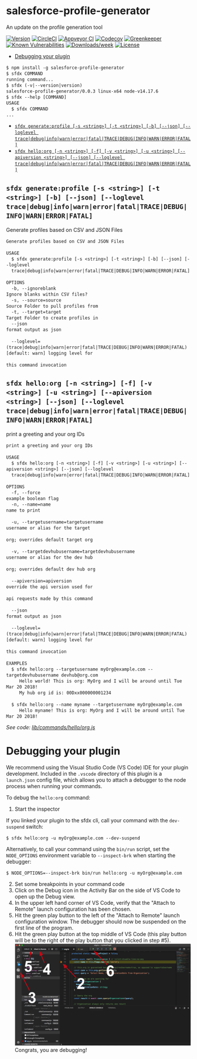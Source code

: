 salesforce-profile-generator
============================

An update on the profile generation tool

[![Version](https://img.shields.io/npm/v/salesforce-profile-generator.svg)](https://npmjs.org/package/salesforce-profile-generator)
[![CircleCI](https://circleci.com/gh/todd-teese/salesforce-profile-generator/tree/master.svg?style=shield)](https://circleci.com/gh/todd-teese/salesforce-profile-generator/tree/master)
[![Appveyor CI](https://ci.appveyor.com/api/projects/status/github/todd-teese/salesforce-profile-generator?branch=master&svg=true)](https://ci.appveyor.com/project/heroku/salesforce-profile-generator/branch/master)
[![Codecov](https://codecov.io/gh/todd-teese/salesforce-profile-generator/branch/master/graph/badge.svg)](https://codecov.io/gh/todd-teese/salesforce-profile-generator)
[![Greenkeeper](https://badges.greenkeeper.io/todd-teese/salesforce-profile-generator.svg)](https://greenkeeper.io/)
[![Known Vulnerabilities](https://snyk.io/test/github/todd-teese/salesforce-profile-generator/badge.svg)](https://snyk.io/test/github/todd-teese/salesforce-profile-generator)
[![Downloads/week](https://img.shields.io/npm/dw/salesforce-profile-generator.svg)](https://npmjs.org/package/salesforce-profile-generator)
[![License](https://img.shields.io/npm/l/salesforce-profile-generator.svg)](https://github.com/todd-teese/salesforce-profile-generator/blob/master/package.json)

<!-- toc -->
* [Debugging your plugin](#debugging-your-plugin)
<!-- tocstop -->
<!-- install -->
<!-- usage -->
```sh-session
$ npm install -g salesforce-profile-generator
$ sfdx COMMAND
running command...
$ sfdx (-v|--version|version)
salesforce-profile-generator/0.0.3 linux-x64 node-v14.17.6
$ sfdx --help [COMMAND]
USAGE
  $ sfdx COMMAND
...
```
<!-- usagestop -->
<!-- commands -->
* [`sfdx generate:profile [-s <string>] [-t <string>] [-b] [--json] [--loglevel trace|debug|info|warn|error|fatal|TRACE|DEBUG|INFO|WARN|ERROR|FATAL]`](#sfdx-generateprofile--s-string--t-string--b---json---loglevel-tracedebuginfowarnerrorfataltracedebuginfowarnerrorfatal)
* [`sfdx hello:org [-n <string>] [-f] [-v <string>] [-u <string>] [--apiversion <string>] [--json] [--loglevel trace|debug|info|warn|error|fatal|TRACE|DEBUG|INFO|WARN|ERROR|FATAL]`](#sfdx-helloorg--n-string--f--v-string--u-string---apiversion-string---json---loglevel-tracedebuginfowarnerrorfataltracedebuginfowarnerrorfatal)

## `sfdx generate:profile [-s <string>] [-t <string>] [-b] [--json] [--loglevel trace|debug|info|warn|error|fatal|TRACE|DEBUG|INFO|WARN|ERROR|FATAL]`

Generate profiles based on CSV and JSON Files

```
Generate profiles based on CSV and JSON Files

USAGE
  $ sfdx generate:profile [-s <string>] [-t <string>] [-b] [--json] [--loglevel 
  trace|debug|info|warn|error|fatal|TRACE|DEBUG|INFO|WARN|ERROR|FATAL]

OPTIONS
  -b, --ignoreblank                                                                 Ignore blanks within CSV files?
  -s, --source=source                                                               Source Folder to pull profiles from
  -t, --target=target                                                               Target Folder to create profiles in
  --json                                                                            format output as json

  --loglevel=(trace|debug|info|warn|error|fatal|TRACE|DEBUG|INFO|WARN|ERROR|FATAL)  [default: warn] logging level for
                                                                                    this command invocation
```

## `sfdx hello:org [-n <string>] [-f] [-v <string>] [-u <string>] [--apiversion <string>] [--json] [--loglevel trace|debug|info|warn|error|fatal|TRACE|DEBUG|INFO|WARN|ERROR|FATAL]`

print a greeting and your org IDs

```
print a greeting and your org IDs

USAGE
  $ sfdx hello:org [-n <string>] [-f] [-v <string>] [-u <string>] [--apiversion <string>] [--json] [--loglevel 
  trace|debug|info|warn|error|fatal|TRACE|DEBUG|INFO|WARN|ERROR|FATAL]

OPTIONS
  -f, --force                                                                       example boolean flag
  -n, --name=name                                                                   name to print

  -u, --targetusername=targetusername                                               username or alias for the target
                                                                                    org; overrides default target org

  -v, --targetdevhubusername=targetdevhubusername                                   username or alias for the dev hub
                                                                                    org; overrides default dev hub org

  --apiversion=apiversion                                                           override the api version used for
                                                                                    api requests made by this command

  --json                                                                            format output as json

  --loglevel=(trace|debug|info|warn|error|fatal|TRACE|DEBUG|INFO|WARN|ERROR|FATAL)  [default: warn] logging level for
                                                                                    this command invocation

EXAMPLES
  $ sfdx hello:org --targetusername myOrg@example.com --targetdevhubusername devhub@org.com
     Hello world! This is org: MyOrg and I will be around until Tue Mar 20 2018!
     My hub org id is: 00Dxx000000001234
  
  $ sfdx hello:org --name myname --targetusername myOrg@example.com
     Hello myname! This is org: MyOrg and I will be around until Tue Mar 20 2018!
```

_See code: [lib/commands/hello/org.js](https://github.com/todd-teese/salesforce-profile-generator/blob/v0.0.3/lib/commands/hello/org.js)_
<!-- commandsstop -->
<!-- debugging-your-plugin -->
# Debugging your plugin
We recommend using the Visual Studio Code (VS Code) IDE for your plugin development. Included in the `.vscode` directory of this plugin is a `launch.json` config file, which allows you to attach a debugger to the node process when running your commands.

To debug the `hello:org` command: 
1. Start the inspector
  
If you linked your plugin to the sfdx cli, call your command with the `dev-suspend` switch: 
```sh-session
$ sfdx hello:org -u myOrg@example.com --dev-suspend
```
  
Alternatively, to call your command using the `bin/run` script, set the `NODE_OPTIONS` environment variable to `--inspect-brk` when starting the debugger:
```sh-session
$ NODE_OPTIONS=--inspect-brk bin/run hello:org -u myOrg@example.com
```

2. Set some breakpoints in your command code
3. Click on the Debug icon in the Activity Bar on the side of VS Code to open up the Debug view.
4. In the upper left hand corner of VS Code, verify that the "Attach to Remote" launch configuration has been chosen.
5. Hit the green play button to the left of the "Attach to Remote" launch configuration window. The debugger should now be suspended on the first line of the program. 
6. Hit the green play button at the top middle of VS Code (this play button will be to the right of the play button that you clicked in step #5).
<br><img src=".images/vscodeScreenshot.png" width="480" height="278"><br>
Congrats, you are debugging!
